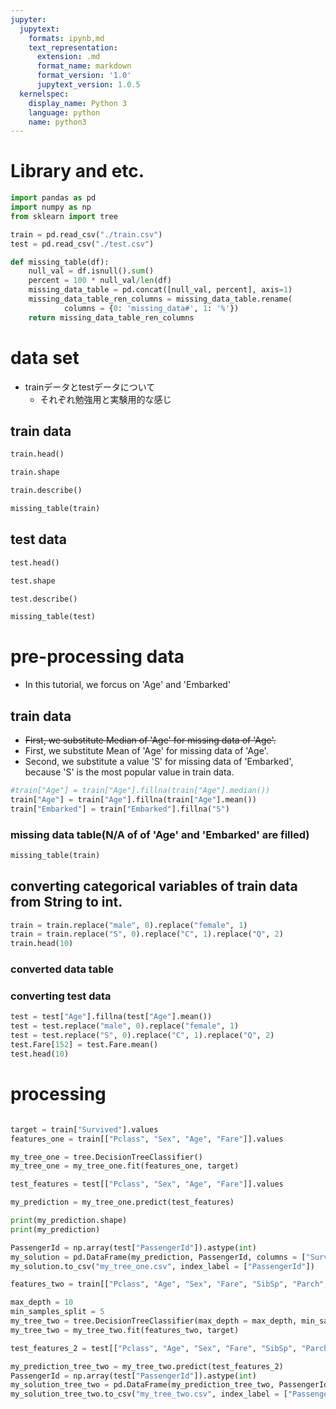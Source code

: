 ```yaml
---
jupyter:
  jupytext:
    formats: ipynb,md
    text_representation:
      extension: .md
      format_name: markdown
      format_version: '1.0'
      jupytext_version: 1.0.5
  kernelspec:
    display_name: Python 3
    language: python
    name: python3
---
```


# Library and etc.

```python
import pandas as pd
import numpy as np
from sklearn import tree

train = pd.read_csv("./train.csv")
test = pd.read_csv("./test.csv")

def missing_table(df):
    null_val = df.isnull().sum()
    percent = 100 * null_val/len(df)
    missing_data_table = pd.concat([null_val, percent], axis=1)
    missing_data_table_ren_columns = missing_data_table.rename(
            columns = {0: 'missing_data#', 1: '%'})
    return missing_data_table_ren_columns

```

# data set
- trainデータとtestデータについて
  - それぞれ勉強用と実験用的な感じ

## train data

```python
train.head()
```

```python
train.shape
```

```python
train.describe()
```

```python
missing_table(train)
```

## test data

```python
test.head()
```

```python
test.shape
```

```python
test.describe()
```

```python
missing_table(test)
```

# pre-processing data


- In this tutorial, we forcus on 'Age' and 'Embarked'


## train data
- ~~First, we substitute Median of 'Age' for missing data of 'Age'.~~
- First, we substitute Mean of 'Age' for missing data of 'Age'.
- Second, we substitute a value 'S' for missing data of 'Embarked',
  because 'S' is the most popular value in train data.

```python
#train["Age"] = train["Age"].fillna(train["Age"].median())
train["Age"] = train["Age"].fillna(train["Age"].mean())
train["Embarked"] = train["Embarked"].fillna("S")
```

### missing data table(N/A of of 'Age' and 'Embarked' are filled)

```python
missing_table(train)
```

## converting categorical variables of train data from String to int.

```python
train = train.replace("male", 0).replace("female", 1)
train = train.replace("S", 0).replace("C", 1).replace("Q", 2)
train.head(10)
```

### converted data table


### converting test data

```python
test = test["Age"].fillna(test["Age"].mean())
test = test.replace("male", 0).replace("female", 1)
test = test.replace("S", 0).replace("C", 1).replace("Q", 2)
test.Fare[152] = test.Fare.mean()
test.head(10)


```

# processing

```python

target = train["Survived"].values
features_one = train[["Pclass", "Sex", "Age", "Fare"]].values

my_tree_one = tree.DecisionTreeClassifier()
my_tree_one = my_tree_one.fit(features_one, target)

test_features = test[["Pclass", "Sex", "Age", "Fare"]].values

my_prediction = my_tree_one.predict(test_features)

print(my_prediction.shape)
print(my_prediction)

PassengerId = np.array(test["PassengerId"]).astype(int)
my_solution = pd.DataFrame(my_prediction, PassengerId, columns = ["Survived"])
my_solution.to_csv("my_tree_one.csv", index_label = ["PassengerId"])

features_two = train[["Pclass", "Age", "Sex", "Fare", "SibSp", "Parch", "Embarked"]].values

max_depth = 10
min_samples_split = 5
my_tree_two = tree.DecisionTreeClassifier(max_depth = max_depth, min_samples_split = min_samples_split, random_state = 1)
my_tree_two = my_tree_two.fit(features_two, target)

test_features_2 = test[["Pclass", "Age", "Sex", "Fare", "SibSp", "Parch", "Embarked"]].values

my_prediction_tree_two = my_tree_two.predict(test_features_2)
PassengerId = np.array(test["PassengerId"]).astype(int)
my_solution_tree_two = pd.DataFrame(my_prediction_tree_two, PassengerId, columns = ["Survived"])
my_solution_tree_two.to_csv("my_tree_two.csv", index_label = ["PassengerId"])
```

